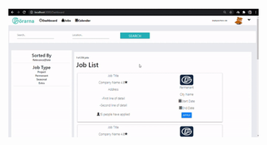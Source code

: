 <a href="https://github.com/maheenriaz/Forarna-CompanyDashboard/blob/main/ezgif.com-gif-maker%20(4).gif"><img src="https://github.com/maheenriaz/Forarna-CompanyDashboard/blob/main/ezgif.com-gif-maker%20(4).gif" title="react native"></a>
